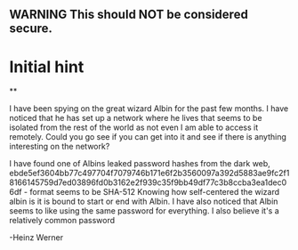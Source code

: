 ## WARNING This should NOT be considered secure. 


# Initial hint

**

I have been spying on the great wizard Albin for the past few months. I have noticed that he has set up a network where he lives that seems to be isolated from the rest of the world as not even I am able to access it remotely.
Could you go see if you can get into it and see if there is anything interesting on the network?

I have found one of Albins leaked password hashes from the dark web, ebde5ef3604bb77c497704f7079746b171e6f2b3560097a392d5883ae9fc2f18166145759d7ed03896fd0b3162e2f939c35f9bb49df77c3b8ccba3ea1dec06df - format seems to be SHA-512
Knowing how self-centered the wizard albin is it is bound to start or end with Albin. I have also noticed that Albin seems to like using the same password for everything. I also believe it's a relatively common password

-Heinz Werner
